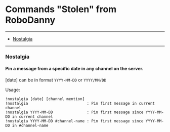 # Commands "Stolen" from RoboDanny
---

* [Nostalgia](#nostalgia)

---

### Nostalgia
#### Pin a message from a specific date in any channel on the server.

[date] can be in format `YYYY-MM-DD` or `YYYY/MM/DD`

Usage:

    !nostalgia [date] [channel mention]
    !nostalgia                          : Pin first message in current channel
    !nostalgia YYYY-MM-DD               : Pin first message since YYYY-MM-DD in current channel
    !nostalgia YYYY-MM-DD #channel-name : Pin first message since YYYY-MM-DD in #channel-name
